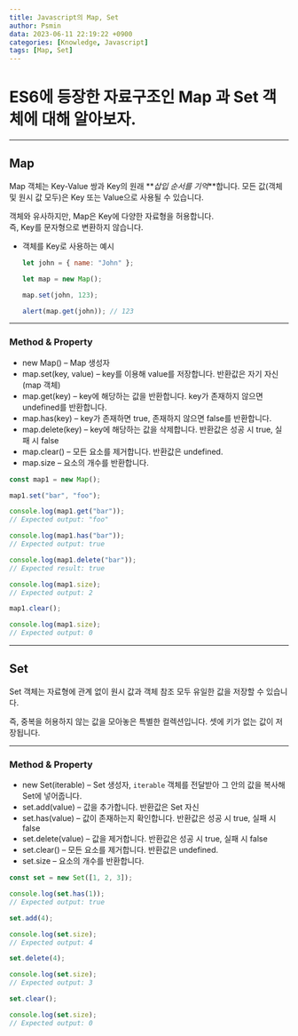 ```yaml
---
title: Javascript의 Map, Set
author: Psmin
data: 2023-06-11 22:19:22 +0900
categories: [Knowledge, Javascript]
tags: [Map, Set]
---
```


# ES6에 등장한 자료구조인 Map 과 Set 객체에 대해 알아보자.

---

## Map

Map 객체는 Key-Value 쌍과 Key의 원래 **_삽입 순서를 기억_**합니다.
모든 값(객체 및 원시 값 모두)은 Key 또는 Value으로 사용될 수 있습니다.

객체와 유사하지만, Map은 Key에 다양한 자료형을 허용합니다.  
즉, Key를 문자형으로 변환하지 않습니다.

- 객체를 Key로 사용하는 예시

  ```js
  let john = { name: "John" };

  let map = new Map();

  map.set(john, 123);

  alert(map.get(john)); // 123
  ```

---

### Method & Property

- new Map() – Map 생성자
- map.set(key, value) – key를 이용해 value를 저장합니다. 반환값은 자기 자신(map 객체)
- map.get(key) – key에 해당하는 값을 반환합니다. key가 존재하지 않으면 undefined를 반환합니다.
- map.has(key) – key가 존재하면 true, 존재하지 않으면 false를 반환합니다.
- map.delete(key) – key에 해당하는 값을 삭제합니다. 반환값은 성공 시 true, 실패 시 false
- map.clear() – 모든 요소를 제거합니다. 반환값은 undefined.
- map.size – 요소의 개수를 반환합니다.

```js
const map1 = new Map();

map1.set("bar", "foo");

console.log(map1.get("bar"));
// Expected output: "foo"

console.log(map1.has("bar"));
// Expected output: true

console.log(map1.delete("bar"));
// Expected result: true

console.log(map1.size);
// Expected output: 2

map1.clear();

console.log(map1.size);
// Expected output: 0
```

---

## Set

Set 객체는 자료형에 관계 없이 원시 값과 객체 참조 모두 유일한 값을 저장할 수 있습니다.

즉, 중복을 허용하지 않는 값을 모아놓은 특별한 컬렉션입니다. 셋에 키가 없는 값이 저장됩니다.

---

### Method & Property

- new Set(iterable) – Set 생성자, `iterable` 객체를 전달받아 그 안의 값을 복사해 Set에 넣어줍니다.
- set.add(value) – 값을 추가합니다. 반환값은 Set 자신
- set.has(value) – 값이 존재하는지 확인합니다. 반환값은 성공 시 true, 실패 시 false
- set.delete(value) – 값을 제거합니다. 반환값은 성공 시 true, 실패 시 false
- set.clear() – 모든 요소를 제거합니다. 반환값은 undefined.
- set.size – 요소의 개수를 반환합니다.

```js
const set = new Set([1, 2, 3]);

console.log(set.has(1));
// Expected output: true

set.add(4);

console.log(set.size);
// Expected output: 4

set.delete(4);

console.log(set.size);
// Expected output: 3

set.clear();

console.log(set.size);
// Expected output: 0
```
